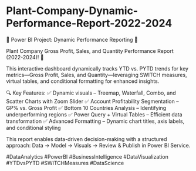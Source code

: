 # Plant-Company-Dynamic-Performance-Report-2022-2024

🔹 Power BI Project: Dynamic Performance Reporting 🔹

Plant Company Gross Profit, Sales, and Quantity Performance Report (2022-2024)! 🚀

This interactive dashboard dynamically tracks YTD vs. PYTD trends for key metrics—Gross Profit, Sales, and Quantity—leveraging SWITCH measures, virtual tables, and conditional formatting for enhanced insights.

🔍 Key Features:
✅ Dynamic visuals – Treemap, Waterfall, Combo, and Scatter Charts with Zoom Slider
✅ Account Profitability Segmentation – GP% vs. Gross Profit
✅ Bottom 10 Countries Analysis – Identifying underperforming regions
✅ Power Query + Virtual Tables – Efficient data transformation
✅ Advanced Formatting – Dynamic chart titles, axis labels, and conditional styling

This report enables data-driven decision-making with a structured approach: Data → Model → Visuals → Review & Publish in Power BI Service.

#DataAnalytics #PowerBI #BusinessIntelligence #DataVisualization #YTDvsPYTD #SWITCHMeasures #DataScience
